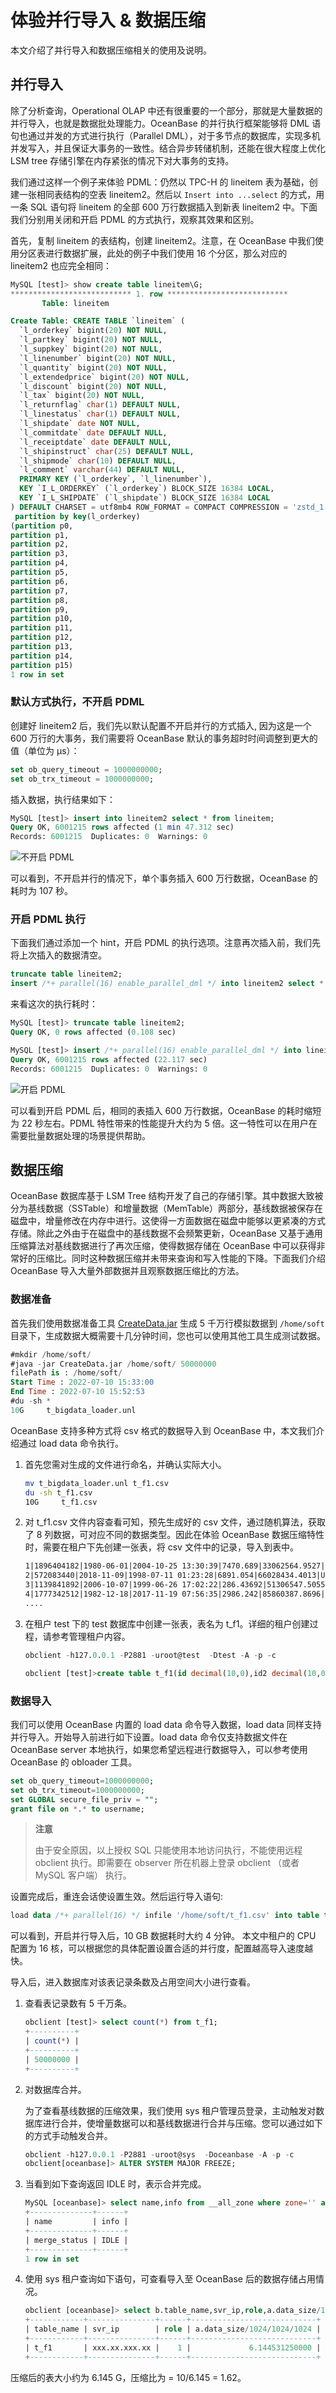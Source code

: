 # 体验并行导入 & 数据压缩

本文介绍了并行导入和数据压缩相关的使用及说明。

## 并行导入

除了分析查询，Operational OLAP 中还有很重要的一个部分，那就是大量数据的并行导入，也就是数据批处理能力。OceanBase 的并行执行框架能够将 DML 语句也通过并发的方式进行执行（Parallel DML），对于多节点的数据库，实现多机并发写入，并且保证大事务的一致性。结合异步转储机制，还能在很大程度上优化 LSM tree 存储引擎在内存紧张的情况下对大事务的支持。

我们通过这样一个例子来体验 PDML：仍然以 TPC-H 的 lineitem 表为基础，创建一张相同表结构的空表 lineitem2。然后以 `Insert into ...select` 的方式，用一条  SQL 语句将 lineitem 的全部 600 万行数据插入到新表 lineitem2 中。下面我们分别用关闭和开启 PDML 的方式执行，观察其效果和区别。

首先，复制 lineitem 的表结构，创建 lineitem2。注意，在 OceanBase 中我们使用分区表进行数据扩展，此处的例子中我们使用 16 个分区，那么对应的 lineitem2 也应完全相同：

```sql
MySQL [test]> show create table lineitem\G;
*************************** 1. row ***************************
       Table: lineitem

Create Table: CREATE TABLE `lineitem` (
  `l_orderkey` bigint(20) NOT NULL,
  `l_partkey` bigint(20) NOT NULL,
  `l_suppkey` bigint(20) NOT NULL,
  `l_linenumber` bigint(20) NOT NULL,
  `l_quantity` bigint(20) NOT NULL,
  `l_extendedprice` bigint(20) NOT NULL,
  `l_discount` bigint(20) NOT NULL,
  `l_tax` bigint(20) NOT NULL,
  `l_returnflag` char(1) DEFAULT NULL,
  `l_linestatus` char(1) DEFAULT NULL,
  `l_shipdate` date NOT NULL,
  `l_commitdate` date DEFAULT NULL,
  `l_receiptdate` date DEFAULT NULL,
  `l_shipinstruct` char(25) DEFAULT NULL,
  `l_shipmode` char(10) DEFAULT NULL,
  `l_comment` varchar(44) DEFAULT NULL,
  PRIMARY KEY (`l_orderkey`, `l_linenumber`),
  KEY `I_L_ORDERKEY` (`l_orderkey`) BLOCK_SIZE 16384 LOCAL,
  KEY `I_L_SHIPDATE` (`l_shipdate`) BLOCK_SIZE 16384 LOCAL
) DEFAULT CHARSET = utf8mb4 ROW_FORMAT = COMPACT COMPRESSION = 'zstd_1.3.8' REPLICA_NUM = 1 BLOCK_SIZE = 16384 USE_BLOOM_FILTER = FALSE TABLET_SIZE = 134217728 PCTFREE = 0 TABLEGROUP = 'x_tpch_tg_lineitem_order_group'
 partition by key(l_orderkey)
(partition p0,
partition p1,
partition p2,
partition p3,
partition p4,
partition p5,
partition p6,
partition p7,
partition p8,
partition p9,
partition p10,
partition p11,
partition p12,
partition p13,
partition p14,
partition p15)
1 row in set
```

### 默认方式执行，不开启 PDML

创建好 lineitem2 后，我们先以默认配置不开启并行的方式插入, 因为这是一个 600 万行的大事务，我们需要将 OceanBase 默认的事务超时时间调整到更大的值（单位为 μs）：

```sql
set ob_query_timeout = 1000000000;  
set ob_trx_timeout = 1000000000;  
```

插入数据，执行结果如下：

```sql
MySQL [test]> insert into lineitem2 select * from lineitem;
Query OK, 6001215 rows affected (1 min 47.312 sec)
Records: 6001215  Duplicates: 0  Warnings: 0
```

![不开启 PDML](https://obbusiness-private.oss-cn-shanghai.aliyuncs.com/doc/img/observer/V3.1.4/zh-CN/quick-start/OceanBase-SQL/3.experience-parallel-import-and-data-compression%E6%8F%92%E5%85%A5%E6%95%B0%E6%8D%AE%E7%BB%93%E6%9E%9C.png)

可以看到，不开启并行的情况下，单个事务插入 600 万行数据，OceanBase 的耗时为 107 秒。

### 开启 PDML 执行

下面我们通过添加一个 hint，开启 PDML 的执行选项。注意再次插入前，我们先将上次插入的数据清空。

```sql
truncate table lineitem2;
insert /*+ parallel(16) enable_parallel_dml */ into lineitem2 select * from lineitem;
```

来看这次的执行耗时：

```sql
MySQL [test]> truncate table lineitem2;
Query OK, 0 rows affected (0.108 sec)

MySQL [test]> insert /*+ parallel(16) enable_parallel_dml */ into lineitem2 select * from lineitem;
Query OK, 6001215 rows affected (22.117 sec)
Records: 6001215  Duplicates: 0  Warnings: 0
```

![开启 PDML](https://obbusiness-private.oss-cn-shanghai.aliyuncs.com/doc/img/observer/V3.1.4/zh-CN/quick-start/OceanBase-SQL/3.experience-parallel-import-and-data-compression%E5%B9%B6%E8%A1%8C%E6%8F%92%E5%85%A5%E6%95%B0%E6%8D%AE%E7%BB%93%E6%9E%9C.png)

可以看到开启 PDML 后，相同的表插入 600 万行数据，OceanBase 的耗时缩短为 22 秒左右。PDML 特性带来的性能提升大约为 5 倍。这一特性可以在用户在需要批量数据处理的场景提供帮助。

## 数据压缩

OceanBase 数据库基于 LSM Tree 结构开发了自己的存储引擎。其中数据大致被分为基线数据（SSTable）和增量数据（MemTable）两部分，基线数据被保存在磁盘中，增量修改在内存中进行。这使得一方面数据在磁盘中能够以更紧凑的方式存储。除此之外由于在磁盘中的基线数据不会频繁更新，OceanBase 又基于通用压缩算法对基线数据进行了再次压缩，使得数据存储在 OceanBase 中可以获得非常好的压缩比。同时这种数据压缩并未带来查询和写入性能的下降。下面我们介绍 OceanBase 导入大量外部数据并且观察数据压缩比的方法。


### 数据准备

首先我们使用数据准备工具 [CreateData.jar](https://lark-assets-prod-aliyun.oss-accelerate.aliyuncs.com/lark/0/2022/jar/99622/1659402075309-3195cacf-c820-4d3a-98b0-ef1b6f4d2bf5.jar?OSSAccessKeyId=LTAI4GGhPJmQ4HWCmhDAn4F5&Expires=1662013452&Signature=zfgOsOzKSRYayaYkyO8BpQULUFw%3D&response-content-disposition=attachment%3Bfilename*%3DUTF-8%27%27CreateData.jar) 生成 5 千万行模拟数据到 `/home/soft` 目录下，生成数据大概需要十几分钟时间，您也可以使用其他工具生成测试数据。

```sql
#mkdir /home/soft/
#java -jar CreateData.jar /home/soft/ 50000000
filePath is : /home/soft/
Start Time : 2022-07-10 15:33:00
End Time : 2022-07-10 15:52:53
#du -sh *
10G     t_bigdata_loader.unl
```

OceanBase 支持多种方式将 csv 格式的数据导入到 OceanBase 中，本文我们介绍通过 load data 命令执行。

1. 首先您需对生成的文件进行命名，并确认实际大小。

    ```bash
    mv t_bigdata_loader.unl t_f1.csv
    du -sh t_f1.csv
    10G     t_f1.csv
    ```

2. 对 t_f1.csv 文件内容查看可知，预先生成好的 csv 文件，通过随机算法，获取了 8 列数据，可对应不同的数据类型。因此在体验 OceanBase 数据压缩特性时，需要在租户下先创建一张表，将 csv 文件中的记录，导入到表中。

    ```xml
    1|1896404182|1980-06-01|2004-10-25 13:30:39|7470.689|33062564.9527|nOLqnBYtnp|BzWYjZjeodtBNzXSMyBduMNzwDPSiVmhVgPJMeEkeAwKBCorzblwovIHDKBsQhbVjQnIdoeTsiLXTNwyuAcuneuNaol|
    2|572083440|2018-11-09|1998-07-11 01:23:28|6891.054|66028434.4013|UzqteeMaHP|vQWbWBXEWgUqUTzqsOSciiOuvWVcZSrlEOQDwDVGmvGRQYWmhCFdEkpsUsqrWEpKtmxSwURHIHxvmlXHUIxmfelYboeGEuScKKqzpuNLryFsStaFTTRqSsVlCngFFjHnEnpaCnWsdwztbiHJyoGkaxrFmyPAmVregfydArrUZsgRqBpQ|
    3|1139841892|2006-10-07|1999-06-26 17:02:22|286.43692|51306547.5055|KJJtylgxkv|BuBdFTBIIFsEPVxsVBRqAnFXSBdtZDgfumUhIx|
    4|1777342512|1982-12-18|2017-11-19 07:56:35|2986.242|85860387.8696|rTkUBWhdPt|JSazOTAmvtCBrINttDwublNJNRFDIiWkHtWZXmWgKHoZCKGqmmETkIcYLXiSgKkoaATNgjvPxVGjeCOODLEWqrQHqowbMjOLOKrtirWEOpUSxiUudZduTCUvZElKzZfggvCBNthwzKJc|
    ....
    ```

3. 在租户 test 下的 test 数据库中创建一张表，表名为 t_f1。详细的租户创建过程，请参考管理租户内容。

    ```sql
    obclient -h127.0.0.1 -P2881 -uroot@test  -Dtest -A -p -c

    obclient [test]>create table t_f1(id decimal(10,0),id2 decimal(10,0),id3 date,id4 date,id5 float,id6 float,id7 varchar(30),id8 varchar(300));
    ```

### 数据导入

我们可以使用 OceanBase 内置的 load data 命令导入数据，load data 同样支持并行导入。开始导入前进行如下设置。load data 命令仅支持数据文件在 OceanBase server 本地执行，如果您希望远程进行数据导入，可以参考使用 OceanBase 的 obloader 工具。

```sql
set ob_query_timeout=1000000000;
set ob_trx_timeout=1000000000;
set GLOBAL secure_file_priv = "";
grant file on *.* to username;
```

>**注意**
>
>由于安全原因，以上授权 SQL 只能使用本地访问执行，不能使用远程 obclient 执行。即需要在 observer 所在机器上登录 obclient （或者 MySQL 客户端） 执行。

设置完成后，重连会话使设置生效。然后运行导入语句:

```sql
load data /*+ parallel(16) */ infile '/home/soft/t_f1.csv' into table t_f1 fields terminated by '\|' lines terminated by '\n';
```

可以看到，开启并行导入后，10 GB 数据耗时大约 4 分钟。 本文中租户的 CPU 配置为 16 核，可以根据您的具体配置设置合适的并行度，配置越高导入速度越快。

导入后，进入数据库对该表记录条数及占用空间大小进行查看。

1. 查看表记录数有 5 千万条。

    ```sql
    obclient [test]> select count(*) from t_f1;
    +----------+
    | count(*) |
    +----------+
    | 50000000 |
    +----------+
    ```

2. 对数据库合并。

   为了查看基线数据的压缩效果，我们使用 sys 租户管理员登录，主动触发对数据库进行合并，使增量数据可以和基线数据进行合并与压缩。您可以通过如下的方式手动触发合并。

    ```sql
    obclient -h127.0.0.1 -P2881 -uroot@sys  -Doceanbase -A -p -c
    obclient[oceanbase]> ALTER SYSTEM MAJOR FREEZE;
    ```

3. 当看到如下查询返回 IDLE 时，表示合并完成。

    ```sql
    MySQL [oceanbase]> select name,info from __all_zone where zone='' and name = 'merge_status';
    +--------------+------+
    | name         | info |
    +--------------+------+
    | merge_status | IDLE |
    +--------------+------+
    1 row in set
    ```

4. 使用 sys 租户查询如下语句，可查看导入至 OceanBase 后的数据存储占用情况。

    ```sql
    obclient [oceanbase]> select b.table_name,svr_ip,role,a.data_size/1024/1024/1024 from __all_virtual_meta_table a,__all_virtual_table b where a.role=1 and a.table_id=b.table_id and b.table_name='T_F1';
    +------------+---------------+------+----------------------------+
    | table_name | svr_ip        | role | a.data_size/1024/1024/1024 |
    +------------+---------------+------+----------------------------+
    | t_f1       | xxx.xx.xxx.xx |    1 |             6.144531250000 |
    +------------+---------------+------+----------------------------+
    ```

压缩后的表大小约为 6.145 G，压缩比为 = 10/6.145 = 1.62。
